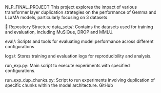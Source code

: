 NLP_FINAL_PROJECT
This project explores the impact of various transformer layer duplication strategies on the performance of Gemma and LLaMA models, particularly focusing on 3 datasets

📁 Repository Structure
data_sets/: Contains the datasets used for training and evaluation, including MuSiQue, DROP and MMLU.

eval/: Scripts and tools for evaluating model performance across different configurations.

logs/: Stores training and evaluation logs for reproducibility and analysis.

run_exp.py: Main script to execute experiments with specified configurations.

run_exp_dup_chunks.py: Script to run experiments involving duplication of specific chunks within the model architecture.
GitHub
